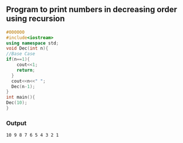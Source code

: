 
## Program to print numbers in decreasing order using recursion
```cpp
#000000
#include<iostream>
using namespace std;
void Dec(int n){
//Base Case
if(n==1){ 
    cout<<1;
    return;
  }
  cout<<n<<" ";
  Dec(n-1);
}
int main(){
Dec(10);
}
```
### Output
```
10 9 8 7 6 5 4 3 2 1
```
